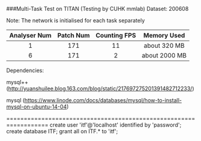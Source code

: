 ###Multi-Task Test on TITAN (Testing by CUHK mmlab)
Dataset: 200608

Note: The network is initialised for each task separately

Analyser Num | Patch Num | Counting FPS | Memory Used
:---: | :---: | :---: | :---:
1 | 171 | 11 | about 320 MB
6 | 171 | 2 | about 2000 MB


Dependencies:

mysql++ (http://yuanshuilee.blog.163.com/blog/static/217697275201391482712233/)

mysql (https://www.linode.com/docs/databases/mysql/how-to-install-mysql-on-ubuntu-14-04)


==================================================================
create user 'itf'@'localhost' identified by 'password';
create database ITF;
grant all on ITF.* to 'itf';

